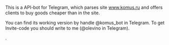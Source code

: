 This is a API-bot for Telegram, which parses site www.komus.ru and offers clients to buy goods cheaper than in the site.

You can find its working version by handle @komus_bot in Telegram. To get Invite-code you should write to me (@olevino in Telegram).

.
